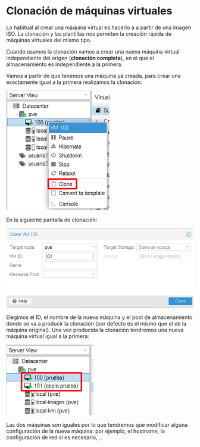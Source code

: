 # Clonación de máquinas virtuales

Lo habitual al crear una máquina virtual es hacerlo a a partir de una imagen ISO. La clonación y las plantillas nos permiten la creación rápida de máquinas virtuales del mismo tipo.

Cuando usamos la clonación vamos a crear una nueva máquina virtual independiente del origen (**clonación completa**), en el que el almacenamiento es independiente a la primera.

Vamos a partir de que tenemos una máquina ya creada, para crear una exactamente igual a la primera realizamos la clonación:

![clonación](img/clonacion1.png)

En la siguiente pantalla de clonación:

![clonación](img/clonacion2.png)

Elegimos el ID, el nombre de la nueva máquina y el pool de almacenamiento donde se va a producir la clonación (por defecto es el mismo que el de la máquina original). Una vez producida la clonación tendremos una nueva máquina virtual igual a la primera:

![clonación](img/clonacion3.png "clonación")

Las dos máquinas son iguales por lo que tendremos que modificar alguna configuración de la nueva máquina: por ejemplo, el hostname, la configuración de red si es necesario, ...


